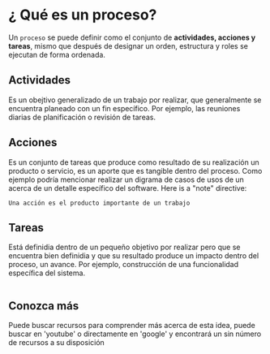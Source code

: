 # ¿ Qué es un proceso?

Un `proceso` se puede definir como el conjunto de **actividades, acciones
y tareas**, mismo que después de designar un orden, estructura y roles se
ejecutan de forma ordenada.

## Actividades

Es un obejtivo generalizado de un trabajo por realizar, que generalmente
se encuentra planeado con un fin específico.
Por ejemplo, las reuniones diarias de planificación o revisión de tareas.


## Acciones

Es un conjunto de tareas que produce como resultado de su realización un 
producto o servicio, es un aporte que es tangible dentro del proceso. 
Como ejemplo podría mencionar realizar un digrama de casos de usos de un 
acerca de un detalle específico del software.
Here is a "note" directive:

```{nota}
Una acción es el producto importante de un trabajo
```

## Tareas

Está definidia dentro de un pequeño objetivo por realizar pero que se 
encuentra bien definidia y que su resultado produce un impacto dentro 
del proceso, un avance. 
Por ejemplo, construcción de una funcionalidad específica del sistema.

```{bibliography}
```

## Conozca más

Puede buscar recursos para comprender más acerca de esta idea, puede 
buscar en 'youtube' o directamente en 'google' y encontrará un sin 
número de recursos a su disposición
